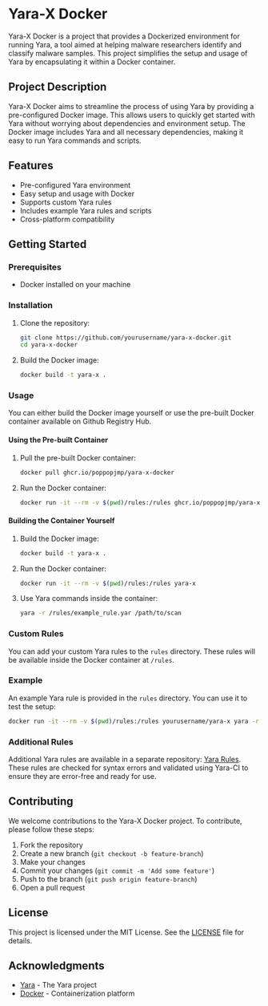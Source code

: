 # Yara-X Docker

Yara-X Docker is a project that provides a Dockerized environment for running Yara, a tool aimed at helping malware researchers identify and classify malware samples. This project simplifies the setup and usage of Yara by encapsulating it within a Docker container.

## Project Description

Yara-X Docker aims to streamline the process of using Yara by providing a pre-configured Docker image. This allows users to quickly get started with Yara without worrying about dependencies and environment setup. The Docker image includes Yara and all necessary dependencies, making it easy to run Yara commands and scripts.

## Features

- Pre-configured Yara environment
- Easy setup and usage with Docker
- Supports custom Yara rules
- Includes example Yara rules and scripts
- Cross-platform compatibility

## Getting Started

### Prerequisites

- Docker installed on your machine

### Installation

1. Clone the repository:
    ```bash
    git clone https://github.com/yourusername/yara-x-docker.git
    cd yara-x-docker
    ```

2. Build the Docker image:
    ```bash
    docker build -t yara-x .
    ```

### Usage

You can either build the Docker image yourself or use the pre-built Docker container available on Github Registry Hub.

#### Using the Pre-built Container

1. Pull the pre-built Docker container:
    ```bash
    docker pull ghcr.io/poppopjmp/yara-x-docker
    ```

2. Run the Docker container:
    ```bash
    docker run -it --rm -v $(pwd)/rules:/rules ghcr.io/poppopjmp/yara-x-docker
    ```

#### Building the Container Yourself

1. Build the Docker image:
    ```bash
    docker build -t yara-x .
    ```

2. Run the Docker container:
    ```bash
    docker run -it --rm -v $(pwd)/rules:/rules yara-x
    ```

3. Use Yara commands inside the container:
    ```bash
    yara -r /rules/example_rule.yar /path/to/scan
    ```

### Custom Rules

You can add your custom Yara rules to the `rules` directory. These rules will be available inside the Docker container at `/rules`.

### Example

An example Yara rule is provided in the `rules` directory. You can use it to test the setup:
```bash
docker run -it --rm -v $(pwd)/rules:/rules yourusername/yara-x yara -r /rules/example_rule.yar /path/to/scan
```

### Additional Rules

Additional Yara rules are available in a separate repository: [Yara Rules](https://github.com/poppopjmp/yara-rules). These rules are checked for syntax errors and validated using Yara-CI to ensure they are error-free and ready for use.

## Contributing

We welcome contributions to the Yara-X Docker project. To contribute, please follow these steps:

1. Fork the repository
2. Create a new branch (`git checkout -b feature-branch`)
3. Make your changes
4. Commit your changes (`git commit -m 'Add some feature'`)
5. Push to the branch (`git push origin feature-branch`)
6. Open a pull request

## License

This project is licensed under the MIT License. See the [LICENSE](LICENSE) file for details.

## Acknowledgments

- [Yara](https://github.com/VirusTotal/yara) - The Yara project
- [Docker](https://www.docker.com/) - Containerization platform
